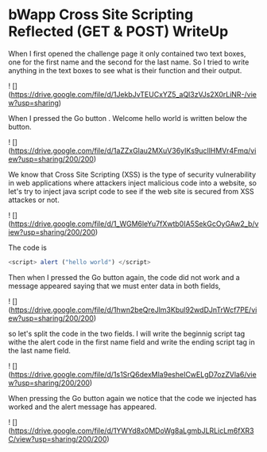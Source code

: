 # bWapp Cross Site Scripting Reflected (GET & POST) WriteUp

When I first opened the challenge page it only contained two text boxes, one for the first name and the second for the last name.
So I tried to write anything in the text boxes to see what is their function and their output.

! [] (https://drive.google.com/file/d/1JekbJvTEUCxYZ5_aQl3zVJs2X0rLiNR-/view?usp=sharing)

When I pressed the Go button . Welcome hello world is written below the button. 

! [] (https://drive.google.com/file/d/1aZZxGlau2MXuV36yIKs9ucllHMVr4Fmq/view?usp=sharing/200/200)

We know that Cross Site Scripting (XSS) is the type of security vulnerability in web applications where attackers inject malicious code 
into a website, so let's try to inject java script code to see if the web site is secured from XSS attackes or not.

! [] (https://drive.google.com/file/d/1_WGM6leYu7fXwtb0IA5SekGcOyGAw2_b/view?usp=sharing/200/200)

The code is 

``` javascript 
<script> alert ("hello world") </script>
```

Then when I pressed the Go button again, the code did not work and a message appeared saying that we must enter data in both fields,

! [] (https://drive.google.com/file/d/1hwn2beQreJlm3Kbul92wdDJnTrWcf7PE/view?usp=sharing/200/200)

so let's split the code in the two fields.
I will write the beginnig script tag withe the alert code in the first name field and write the ending script tag in the last name field.

! [] (https://drive.google.com/file/d/1s1SrQ6dexMla9esheICwELgD7ozZVla6/view?usp=sharing/200/200)

When pressing the Go button again we notice that the code we injected has worked and the alert message has appeared.

! [] (https://drive.google.com/file/d/1YWYd8x0MDoWg8aLgmbJLRLicLm6fXR3C/view?usp=sharing/200/200)



